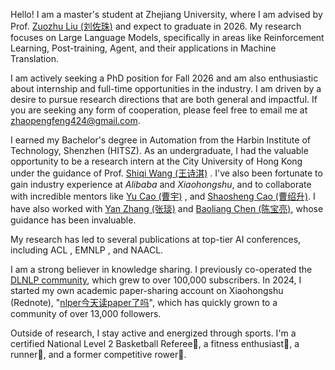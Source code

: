 Hello! I am a master's student at Zhejiang University, where I am advised by Prof. [Zuozhu Liu (刘佐珠)](https://person.zju.edu.cn/en/lzz) and expect to graduate in 2026. My research focuses on Large Language Models, specifically in areas like Reinforcement Learning, Post-training, Agent, and their applications in Machine Translation.

I am actively seeking a PhD position for Fall 2026 and am also enthusiastic about internship and full-time opportunities in the industry. I am driven by a desire to pursue research directions that are both general and impactful. If you are seeking any form of cooperation, please feel free to email me at [zhaopengfeng424@gmail.com](zhaopengfeng424@gmail.com).

I earned my Bachelor's degree in Automation from the Harbin Institute of Technology, Shenzhen (HITSZ). As an undergraduate, I had the valuable opportunity to be a research intern at the City University of Hong Kong under the guidance of Prof. [Shiqi Wang (王诗淇)](https://scholar.google.com/citations?user=Pr7s2VUAAAAJ) . I've also been fortunate to gain industry experience at *Alibaba* and *Xiaohongshu*, and to collaborate with incredible mentors like [Yu Cao (曹宇)](https://scholar.google.com/citations?user=lcTd7rkAAAAJ) , and [Shaosheng Cao  (曹绍升)](https://scholar.google.com/citations?user=ZF0ntl4AAAAJ). I have also worked with [Yan Zhang (张琰)](https://scholar.google.com/citations?user=-oIMVnUAAAAJ) and  [Baoliang Chen (陈宝亮)](https://scholar.google.com.hk/citations?user=w_WL27oAAAAJ&hl=zh-TW), whose guidance has been invaluable.

My research has led to several publications at top-tier AI conferences, including ACL , EMNLP , and NAACL.

I am a strong believer in knowledge sharing. I previously co-operated the [DLNLP community](https://mp.weixin.qq.com/s/xWNbeKWQRqmS3YYLRQzP2A), which grew to over 100,000 subscribers. In 2024, I started my own academic paper-sharing account on Xiaohongshu (Rednote), "[nlper今天读paper了吗](https://www.xiaohongshu.com/user/profile/62137b1f00000000100047e9?xsec_token=YBHot9aBAvQBmxHnrPsWAi6jCkjsr-WUfR3x_zTQEtMGA%3D&xsec_source=app_share&xhsshare=CopyLink&appuid=62137b1f00000000100047e9&apptime=1750169103&share_id=20e9d8d3455143cf937a8135a006ce4e&share_channel=copy_link)", which has quickly grown to a community of over 13,000 followers.

Outside of research, I stay active and energized through sports. I'm a certified National Level 2 Basketball Referee🏀, a fitness enthusiast🎽, a runner👟, and a former competitive rower🚣.

